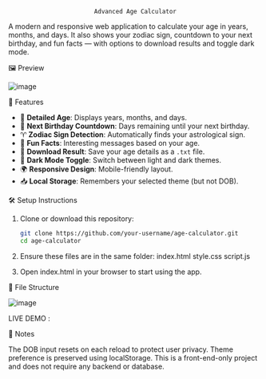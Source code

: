                             Advanced Age Calculator

A modern and responsive web application to calculate your age in years, months, and days. It also shows your zodiac sign, countdown to your next birthday, 
and fun facts — with options to download results and toggle dark mode.

🖼️ Preview

![image](https://github.com/user-attachments/assets/50148930-c384-4775-ac7b-0a20b22f0648)


 🚀 Features

- 🎂 **Detailed Age**: Displays years, months, and days.
- 📆 **Next Birthday Countdown**: Days remaining until your next birthday.
- ♈ **Zodiac Sign Detection**: Automatically finds your astrological sign.
- 🤯 **Fun Facts**: Interesting messages based on your age.
- 💾 **Download Result**: Save your age details as a `.txt` file.
- 🌙 **Dark Mode Toggle**: Switch between light and dark themes.
- 🌍 **Responsive Design**: Mobile-friendly layout.
- 📥 **Local Storage**: Remembers your selected theme (but not DOB).

🛠️ Setup Instructions

1. Clone or download this repository:
   ```bash
   git clone https://github.com/your-username/age-calculator.git
   cd age-calculator
   
2. Ensure these files are in the same folder:
     index.html
     style.css
     script.js
   
4. Open index.html in your browser to start using the app.

📂 File Structure

![image](https://github.com/user-attachments/assets/6a7c2225-944d-47e3-bc10-64ee980a008a)

LIVE DEMO : 

🔐 Notes

The DOB input resets on each reload to protect user privacy.
Theme preference is preserved using localStorage.
This is a front-end-only project and does not require any backend or database.
